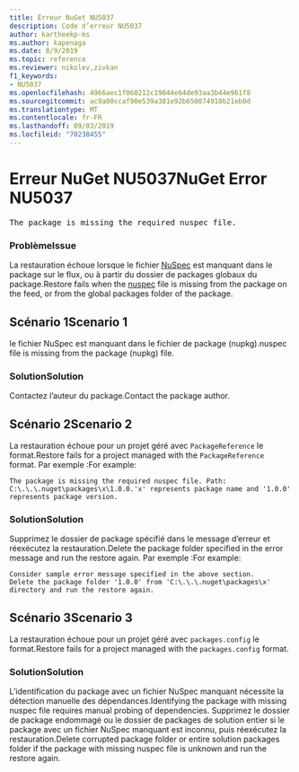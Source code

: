 ```yaml
---
title: Erreur NuGet NU5037
description: Code d’erreur NU5037
author: kartheekp-ms
ms.author: kapenaga
ms.date: 8/9/2019
ms.topic: reference
ms.reviewer: nikolev,zivkan
f1_keywords:
- NU5037
ms.openlocfilehash: 4966aec1f068212c19044e64de93aa3b44e961f8
ms.sourcegitcommit: ac9a00ccaf90e539a381e92b650074910b21eb0d
ms.translationtype: MT
ms.contentlocale: fr-FR
ms.lasthandoff: 09/03/2019
ms.locfileid: "70238455"
---
```

# <a name="nuget-error-nu5037"></a><span data-ttu-id="18a4c-103">Erreur NuGet NU5037</span><span class="sxs-lookup"><span data-stu-id="18a4c-103">NuGet Error NU5037</span></span>
<pre>The package is missing the required nuspec file.</pre>

### <a name="issue"></a><span data-ttu-id="18a4c-104">Problème</span><span class="sxs-lookup"><span data-stu-id="18a4c-104">Issue</span></span>

<span data-ttu-id="18a4c-105">La restauration échoue lorsque le fichier [NuSpec](../nuspec.md) est manquant dans le package sur le flux, ou à partir du dossier de packages globaux du package.</span><span class="sxs-lookup"><span data-stu-id="18a4c-105">Restore fails when the [nuspec](../nuspec.md) file is missing from the package on the feed, or from the global packages folder of the package.</span></span>

## <a name="scenario-1"></a><span data-ttu-id="18a4c-106">Scénario 1</span><span class="sxs-lookup"><span data-stu-id="18a4c-106">Scenario 1</span></span>

<span data-ttu-id="18a4c-107">le fichier NuSpec est manquant dans le fichier de package (nupkg).</span><span class="sxs-lookup"><span data-stu-id="18a4c-107">nuspec file is missing from the package (nupkg) file.</span></span>

### <a name="solution"></a><span data-ttu-id="18a4c-108">Solution</span><span class="sxs-lookup"><span data-stu-id="18a4c-108">Solution</span></span>

<span data-ttu-id="18a4c-109">Contactez l’auteur du package.</span><span class="sxs-lookup"><span data-stu-id="18a4c-109">Contact the package author.</span></span> 

## <a name="scenario-2"></a><span data-ttu-id="18a4c-110">Scénario 2</span><span class="sxs-lookup"><span data-stu-id="18a4c-110">Scenario 2</span></span>

<span data-ttu-id="18a4c-111">La restauration échoue pour un projet géré avec `PackageReference` le format.</span><span class="sxs-lookup"><span data-stu-id="18a4c-111">Restore fails for a project managed with the `PackageReference` format.</span></span> <span data-ttu-id="18a4c-112">Par exemple :</span><span class="sxs-lookup"><span data-stu-id="18a4c-112">For example:</span></span>
```
The package is missing the required nuspec file. Path: C:\.\.\.nuget\packages\x\1.0.0.'x' represents package name and '1.0.0' represents package version.
```

### <a name="solution"></a><span data-ttu-id="18a4c-113">Solution</span><span class="sxs-lookup"><span data-stu-id="18a4c-113">Solution</span></span>

<span data-ttu-id="18a4c-114">Supprimez le dossier de package spécifié dans le message d’erreur et réexécutez la restauration.</span><span class="sxs-lookup"><span data-stu-id="18a4c-114">Delete the package folder specified in the error message and run the restore again.</span></span> <span data-ttu-id="18a4c-115">Par exemple :</span><span class="sxs-lookup"><span data-stu-id="18a4c-115">For example:</span></span>
```
Consider sample error message specified in the above section.
Delete the package folder '1.0.0' from 'C:\.\.\.nuget\packages\x' directory and run the restore again.
```

## <a name="scenario-3"></a><span data-ttu-id="18a4c-116">Scénario 3</span><span class="sxs-lookup"><span data-stu-id="18a4c-116">Scenario 3</span></span>

<span data-ttu-id="18a4c-117">La restauration échoue pour un projet géré avec `packages.config` le format.</span><span class="sxs-lookup"><span data-stu-id="18a4c-117">Restore fails for a project managed with the `packages.config` format.</span></span>

### <a name="solution"></a><span data-ttu-id="18a4c-118">Solution</span><span class="sxs-lookup"><span data-stu-id="18a4c-118">Solution</span></span>

<span data-ttu-id="18a4c-119">L’identification du package avec un fichier NuSpec manquant nécessite la détection manuelle des dépendances.</span><span class="sxs-lookup"><span data-stu-id="18a4c-119">Identifying the package with missing nuspec file requires manual probing of dependencies.</span></span> <span data-ttu-id="18a4c-120">Supprimez le dossier de package endommagé ou le dossier de packages de solution entier si le package avec un fichier NuSpec manquant est inconnu, puis réexécutez la restauration.</span><span class="sxs-lookup"><span data-stu-id="18a4c-120">Delete corrupted package folder or entire solution packages folder if the package with missing nuspec file is unknown and run the restore again.</span></span>